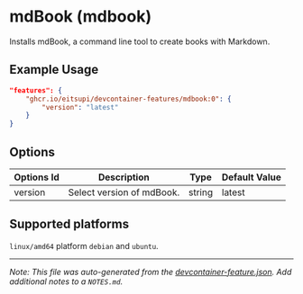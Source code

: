 
# mdBook (mdbook)

Installs mdBook, a command line tool to create books with Markdown.

## Example Usage

```json
"features": {
    "ghcr.io/eitsupi/devcontainer-features/mdbook:0": {
        "version": "latest"
    }
}
```

## Options

| Options Id | Description | Type | Default Value |
|-----|-----|-----|-----|
| version | Select version of mdBook. | string | latest |

<!-- markdownlint-disable MD041 -->

## Supported platforms

`linux/amd64` platform `debian` and `ubuntu`.


---

_Note: This file was auto-generated from the [devcontainer-feature.json](https://github.com/eitsupi/devcontainer-features/blob/main/src/mdbook/devcontainer-feature.json).  Add additional notes to a `NOTES.md`._
